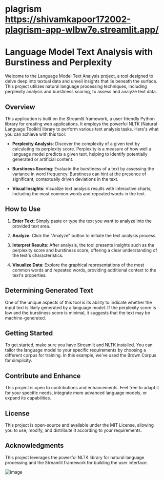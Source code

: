 # plagrism   https://shivamkapoor172002-plagrism-app-wlbw7e.streamlit.app/

# Language Model Text Analysis with Burstiness and Perplexity

Welcome to the Language Model Text Analysis project, a tool designed to delve deep into textual data and unveil insights that lie beneath the surface. This project utilizes natural language processing techniques, including perplexity analysis and burstiness scoring, to assess and analyze text data.

## Overview

This application is built on the Streamlit framework, a user-friendly Python library for creating web applications. It employs the powerful NLTK (Natural Language Toolkit) library to perform various text analysis tasks. Here's what you can achieve with this tool:

- **Perplexity Analysis**: Discover the complexity of a given text by calculating its perplexity score. Perplexity is a measure of how well a language model predicts a given text, helping to identify potentially generated or artificial content.

- **Burstiness Scoring**: Evaluate the burstiness of a text by assessing the variance in word frequency. Burstiness can hint at the presence of significant, contextually driven deviations in the text.

- **Visual Insights**: Visualize text analysis results with interactive charts, including the most common words and repeated words in the text.

## How to Use

1. **Enter Text**: Simply paste or type the text you want to analyze into the provided text area.

2. **Analyze**: Click the "Analyze" button to initiate the text analysis process.

3. **Interpret Results**: After analysis, the tool presents insights such as the perplexity score and burstiness score, offering a clear understanding of the text's characteristics.

4. **Visualize Data**: Explore the graphical representations of the most common words and repeated words, providing additional context to the text's properties.

## Determining Generated Text

One of the unique aspects of this tool is its ability to indicate whether the input text is likely generated by a language model. If the perplexity score is low and the burstiness score is minimal, it suggests that the text may be machine-generated.

## Getting Started

To get started, make sure you have Streamlit and NLTK installed. You can tailor the language model to your specific requirements by choosing a different corpus for training. In this example, we've used the Brown Corpus for simplicity.

## Contribute and Enhance

This project is open to contributions and enhancements. Feel free to adapt it for your specific needs, integrate more advanced language models, or expand its capabilities.

## License

This project is open-source and available under the MIT License, allowing you to use, modify, and distribute it according to your requirements.

## Acknowledgments

This project leverages the powerful NLTK library for natural language processing and the Streamlit framework for building the user interface.


![image](https://github.com/shivamkapoor172002/plagrism/assets/92868323/6fe9a1dc-edd4-44cc-844d-ef50639138ba)

